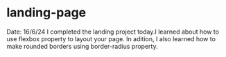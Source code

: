 # landing-page
Date: 16/6/24
I completed the landing project today.I learned about how to use flexbox property to layout your page.
In adition, I also learned how to make rounded borders using border-radius property.
